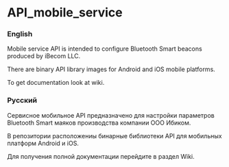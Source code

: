 # API_mobile_service

### English

Mobile service API is intended to configure Bluetooth Smart beacons produced by iBecom LLC.

There are binary API library images for Android and iOS mobile platforms.

To get documentation look at wiki.

### Русский

Сервисное мобильное API предназначено для настройки параметров Bluetooth Smart маяков производства компании ООО Ибиком.

В репозитории расположениы бинарные библиотеки API для мобильных платформ Android и iOS.

Для получения полной документации перейдите в раздел Wiki.
